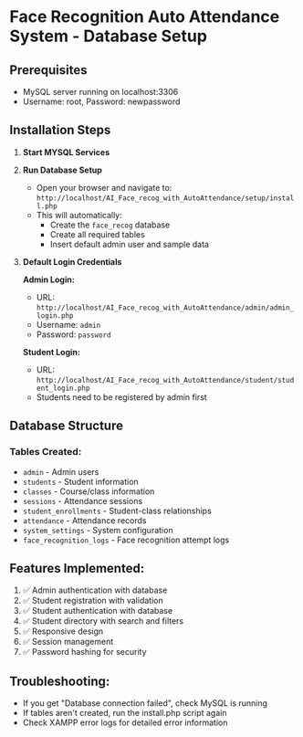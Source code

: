 # Face Recognition Auto Attendance System - Database Setup

## Prerequisites

- MySQL server running on localhost:3306
- Username: root, Password: newpassword

## Installation Steps

1. **Start MYSQL Services**

2. **Run Database Setup**

   - Open your browser and navigate to: `http://localhost/AI_Face_recog_with_AutoAttendance/setup/install.php`
   - This will automatically:
     - Create the `face_recog` database
     - Create all required tables
     - Insert default admin user and sample data

3. **Default Login Credentials**

   **Admin Login:**

   - URL: `http://localhost/AI_Face_recog_with_AutoAttendance/admin/admin_login.php`
   - Username: `admin`
   - Password: `password`

   **Student Login:**

   - URL: `http://localhost/AI_Face_recog_with_AutoAttendance/student/student_login.php`
   - Students need to be registered by admin first

## Database Structure

### Tables Created:

- `admin` - Admin users
- `students` - Student information
- `classes` - Course/class information
- `sessions` - Attendance sessions
- `student_enrollments` - Student-class relationships
- `attendance` - Attendance records
- `system_settings` - System configuration
- `face_recognition_logs` - Face recognition attempt logs

## Features Implemented:

1. ✅ Admin authentication with database
2. ✅ Student registration with validation
3. ✅ Student authentication with database
4. ✅ Student directory with search and filters
5. ✅ Responsive design
6. ✅ Session management
7. ✅ Password hashing for security

## Troubleshooting:

- If you get "Database connection failed", check MySQL is running
- If tables aren't created, run the install.php script again
- Check XAMPP error logs for detailed error information


